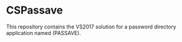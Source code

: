 # CSPassave
This repository contains the VS2017 solution for a password directory application named (PASSAVE).
